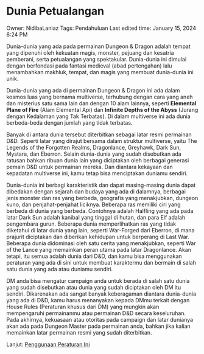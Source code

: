 # Dunia Petualangan

Owner: NidibaLaniaz
Tags: Pendahuluan
Last edited time: January 15, 2024 6:24 PM

Dunia-dunia yang ada pada permainan Dungeon & Dragon adalah tempat yang dipenuhi oleh kekuatan magis, monster, pejuang dan kesatria pemberani, serta petualangan yang spektakular. Dunia-dunia ini dimulai dengan berfondasi pada fantasi medieval (abad pertengahan) lalu menambahkan makhluk, tempat, dan magis yang membuat dunia-dunia ini unik.

Dunia-dunia yang ada di permainan Dungeon & Dragon ini ada dalam kosmos luas yang bernama multiverse, terhubung dengan cara yang aneh dan misterius satu sama lain dan dengan 10 alam lainnya, seperti **Elemental Plane of Fire** (Alam Elemental Api) dan **Infinite Depths of the Abyss** (Jurang dengan Kedalaman yang Tak Terbatas). Di dalam multiverse ini ada dunia berbeda-beda dengan jumlah yang tidak terbatas.

Banyak di antara dunia tersebut diterbitkan sebagai latar resmi permainan D&D. Seperti latar yang dirajut bersama dalam struktur multiverse, yaitu The Legends of the Forgotten Realms, Dragonlance, Greyhawk, Dark Sun, Mystara, dan Eberron. Selain dunia-dunia yang sudah disebutkan ada ratusan bahkan ribuan dunia lain yang diciptakan oleh berbagai generasi pemain D&D untuk permainan mereka. Dan diantara kekayaan dan kepadatan multiverse ini, kamu tetap bisa menciptakan duniamu sendiri.

Dunia-dunia ini berbagi karakteristik dan dapat masing-masing dunia dapat dibedakan dengan sejarah dan budaya yang ada di dalamnya, berbagai jenis monster dan ras yang berbeda, geografis yang menakjubkan, dungeon kuno, dan penjahat-penjahat liciknya. Beberapa ras memiliki ciri yang berbeda di dunia yang berbeda. Contohnya adalah Halfling yang ada pada latar Dark Sun adalah kanibal yang tinggal di hutan, dan para Elf adalah pengembara gurun. Beberapa dunia memperlihatkan ras yang tidak diketahui di latar dunia yang lain, seperti War-Forged dari Eberron, di mana prajurit diciptakan dan diberikan kehidupan untuk berperang di Last War. Beberapa dunia didominasi oleh satu cerita yang menakjubkan, seperti War of the Lance yang memainkan peran utama pada latar Dragonlance. Akan tetapi, itu semua adalah dunia dari D&D, dan kamu bisa menggunakan peraturan yang ada di sini untuk membuat karaktermu dan bermain di salah satu dunia yang ada atau duniamu sendiri.

DM anda bisa mengatur campaign anda untuk berada di salah satu dunia yang sudah disebutkan atau dunia yang sudah diciptakan oleh DM itu sendiri. Dikarenakan ada sangat banyak keberagaman diantara dunia-dunia yang ada di D&D, kamu harus menanyakan kepada DMmu terkait dengan House Rules (Peraturan khusus dari DM) yang mungkin akan mempengaruhi permainanmu atau permainan D&D secara keseluruhan. Pada akhirnya, kekuasaan atau otoritas pada campaign dan latar dunianya akan ada pada Dungeon Master pada permainan anda, bahkan jika kalian memainkan latar permainan resmi yang sudah diterbitkan.

Lanjut:
[Penggunaan Peraturan Ini](Penggunaan%20Peraturan%20Ini%20f3f7cc467a844182933f485c2c0e945a.md)